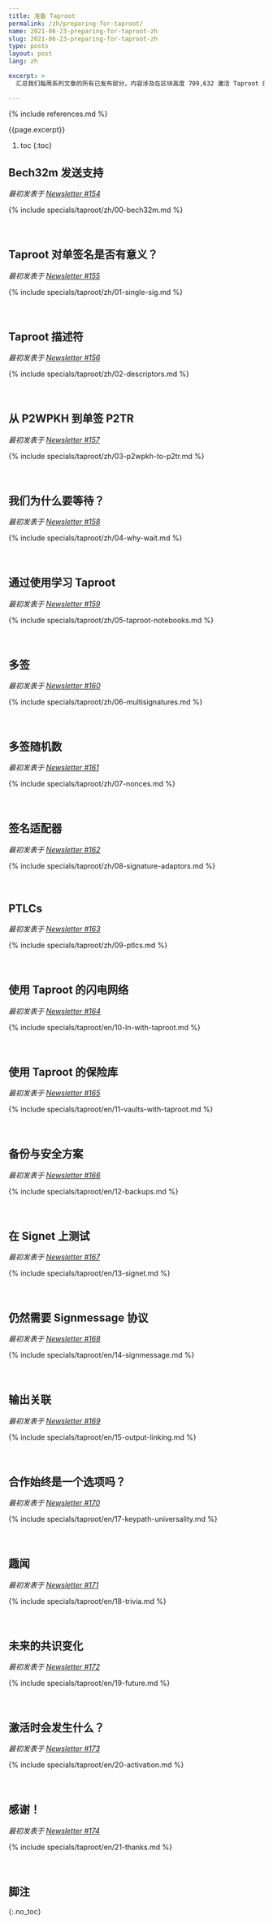 ```yaml
---
title: 准备 Taproot
permalink: /zh/preparing-for-taproot/
name: 2021-06-23-preparing-for-taproot-zh
slug: 2021-06-23-preparing-for-taproot-zh
type: posts
layout: post
lang: zh

excerpt: >
  汇总我们每周系列文章的所有已发布部分，内容涉及在区块高度 709,632 激活 Taproot 的准备工作。

---
```

<style>
/* 为了帮助读者理解每部分最初是独立发布的，H2 标题之间增加一些额外的间距 */
h2:not(:first-of-type) { margin-top: 3em; }
</style>

{% include references.md %}

{{page.excerpt}}

1. toc
{:toc}

## Bech32m 发送支持

*最初发表于 [Newsletter #154](/zh/newsletters/2021/06/23/#准备-taproot-1bech32m-发送支持)*

{% include specials/taproot/zh/00-bech32m.md %}

## Taproot 对单签名是否有意义？

*最初发表于 [Newsletter #155](/zh/newsletters/2021/06/30/#准备-taproot-2对于单签名来说-taproot-真的值得吗)*

{% include specials/taproot/zh/01-single-sig.md %}

## Taproot 描述符

*最初发表于 [Newsletter #156](/zh/newsletters/2021/07/07/#准备-taproot-3taproot-描述符)*

{% include specials/taproot/zh/02-descriptors.md %}

## 从 P2WPKH 到单签 P2TR

*最初发表于 [Newsletter #157](/zh/newsletters/2021/07/14/#准备-taproot-4从-p2wpkh-到单签-p2tr)*

{% include specials/taproot/zh/03-p2wpkh-to-p2tr.md %}

## 我们为什么要等待？

*最初发表于 [Newsletter #158](/zh/newsletters/2021/07/21/#准备-taproot-5我们为什么要等待)*

{% include specials/taproot/zh/04-why-wait.md %}

## 通过使用学习 Taproot

*最初发表于 [Newsletter #159](/zh/newsletters/2021/07/28/#准备-taproot-6通过使用学习-taproot)*

{% include specials/taproot/zh/05-taproot-notebooks.md %}

## 多签

*最初发表于 [Newsletter #160](/zh/newsletters/2021/08/04/#准备-taproot-7多签)*

{% include specials/taproot/zh/06-multisignatures.md %}

## 多签随机数

*最初发表于 [Newsletter #161](/zh/newsletters/2021/08/11/#准备-taproot-8多签随机数)*

{% include specials/taproot/zh/07-nonces.md %}

## 签名适配器

*最初发表于 [Newsletter #162](/zh/newsletters/2021/08/18/#准备-taproot-9签名适配器)*

{% include specials/taproot/zh/08-signature-adaptors.md %}

## PTLCs

*最初发表于 [Newsletter #163](/zh/newsletters/2021/08/25/#preparing-for-taproot-10-ptlcs)*

{% include specials/taproot/zh/09-ptlcs.md %}

## 使用 Taproot 的闪电网络

*最初发表于 [Newsletter #164](/en/newsletters/2021/09/01/#preparing-for-taproot-11-ln-with-taproot)*

{% include specials/taproot/en/10-ln-with-taproot.md %}

## 使用 Taproot 的保险库

*最初发表于 [Newsletter #165](/en/newsletters/2021/09/08/#preparing-for-taproot-12-vaults-with-taproot)*

{% include specials/taproot/en/11-vaults-with-taproot.md %}

## 备份与安全方案

*最初发表于 [Newsletter #166](/en/newsletters/2021/09/15/#preparing-for-taproot-13-backup-and-security-schemes)*

{% include specials/taproot/en/12-backups.md %}

## 在 Signet 上测试

*最初发表于 [Newsletter #167](/en/newsletters/2021/09/22/#preparing-for-taproot-14-testing-on-signet)*

{% include specials/taproot/en/13-signet.md %}

## 仍然需要 Signmessage 协议

*最初发表于 [Newsletter #168](/en/newsletters/2021/09/29/#preparing-for-taproot-15-signmessage-protocol-still-needed)*

{% include specials/taproot/en/14-signmessage.md %}

## 输出关联

*最初发表于 [Newsletter #169](/en/newsletters/2021/10/06/#preparing-for-taproot-16-output-linking)*

{% include specials/taproot/en/15-output-linking.md %}

## 合作始终是一个选项吗？

*最初发表于 [Newsletter #170](/en/newsletters/2021/10/13/#preparing-for-taproot-17-is-cooperation-always-an-option)*

{% include specials/taproot/en/17-keypath-universality.md %}

## 趣闻

*最初发表于 [Newsletter #171](/en/newsletters/2021/10/20/#preparing-for-taproot-18-trivia)*

{% include specials/taproot/en/18-trivia.md %}

## 未来的共识变化

*最初发表于 [Newsletter #172](/en/newsletters/2021/10/27/#preparing-for-taproot-19-future-consensus-changes)*

{% include specials/taproot/en/19-future.md %}

## 激活时会发生什么？

*最初发表于 [Newsletter #173](/en/newsletters/2021/11/03/#preparing-for-taproot-20-what-happens-at-activation)*

{% include specials/taproot/en/20-activation.md %}

## 感谢！

*最初发表于 [Newsletter #174](/en/newsletters/2021/11/10/#preparing-for-taproot-21-thank-you)*

{% include specials/taproot/en/21-thanks.md %}

## 脚注
{:.no_toc}